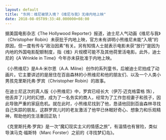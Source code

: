 ```yaml
---
layout: default
title: "东网：维尼被禁入境？《维尼与我》无缘内地上映"
date: 2018-08-05T09:33:48.000000+08:00
---
```


据美国电影杂志《The Hollywood Reporter》报道，迪士尼人气动画《维尼与我》（Christopher Robin）未获批于内地上映，官方未有讲明小熊维尼未能“入境”的原因，但一度有传与“政治因素”有关。另有知情人士就表示电影未获“放行”是因为内地的外国电影配额制度，指《维》片规模可能不及其他荷里活电影。此外，迪士尼的《A Wrinkle in Time》今年亦未获批准于内地上映。

《小熊维尼》是A·A·米尔恩（A.A. Milne）创作的系列童书，后被迪士尼拍成了动画片。它主要讲述的是居住在百亩森林的小熊维尼和他的朋友们、以及一个人类小男孩克里斯托弗·罗宾（Christopher Robin）的故事。

在迪士尼这次的真人版《小熊维尼》中，罗宾已经长大（伊万·迈克格雷格 饰），他丢弃了儿时的幻想，成为了一名务实的商人，经常为了工作忽视妻子和孩子，因此导致严重的家庭危机。就在此时，小熊维尼找到了他，恳请他回到百亩森林寻找自己失踪的朋友。这群罗宾儿时的老友激活了他早已休眠好奇心、想象力和乐观精神，帮助他的生活重回正轨！

《克里斯托弗·罗宾》是一次“魔幻现实主义的情感之旅”，有温情也有冒险，类似导演马克·福斯特（Marc Forster）之前的《寻找梦幻岛》。

